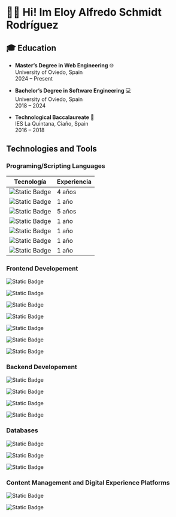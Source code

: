 # 👋🏻 Hi! Im Eloy Alfredo Schmidt Rodríguez

## 🎓 Education

- **Master’s Degree in Web Engineering** 🌐  
  University of Oviedo, Spain  
  2024 – Present

- **Bachelor’s Degree in Software Engineering** 💻   
  University of Oviedo, Spain  
  2018 – 2024

- **Technological Baccalaureate** 📖   
  IES La Quintana, Ciaño, Spain  
  2016 – 2018

## Technologies and Tools

### Programing/Scripting Languages

| Tecnología | Experiencia |
| ------------- | ------------- |
| ![Static Badge](https://img.shields.io/badge/JavaScript-yellow?style=for-the-badge&logo=javascript&logoColor=white&label=%20) | 4 años |
| ![Static Badge](https://img.shields.io/badge/TypeScript-blue?style=for-the-badge&logo=typescript&logoColor=white) | 1 año |
| ![Static Badge](https://img.shields.io/badge/Java-orange?style=for-the-badge&logo=openjdk&logoColor=white) | 5 años |
| ![Static Badge](https://img.shields.io/badge/Python-3670A0?style=for-the-badge&logo=python&logoColor=white) | 1 año |
| ![Static Badge](https://img.shields.io/badge/C%23-purple?style=for-the-badge&logo=data%3Aimage%2Fpng%3Bbase64%2CiVBORw0KGgoAAAANSUhEUgAAADIAAAAyCAYAAAAeP4ixAAAABmJLR0QA%2FwD%2FAP%2BgvaeTAAAC%2BklEQVRoge2au2sUQRyAf5MLvpKLRTQoioU22mgnabQSCYr4wBQiCGISK%2FFPMGqVWEgMWFpYiJ2JBzaKlZ2o%2BABtFInxAYqRS0SMJp%2FF3IVzMnvM%2FnYvm9V8cHC77Pxmvp3Z2XmsyBL%2FCUAnMAJMVH4jQGfW5QoG2AhcB2bxUwI2Z13OSIAWoB%2F4ESFQy09gCFiddbnnAJqAE8CnAAGXL8BZoDlriT3AU4WAy0ugOwuBrdi2njZ3ge0LIdCObdu%2FGiBRZQbbWaxrhMAybFv%2B1kABlyls57EyDQEDdANvFlDA5R3QBzRpJXYCDzIUcHkI7IpbC5eIfqFlySwwGCpyOmFmY8Aw0IXt3VqA5cAGYC8wALxNmEdPiMgLZfBxoAcoBORRAI4lEHoWIjKtCDwKFIOq%2FO%2B8isANRX7TIcHjcgVtjyJzz%2BTluJmmLTKaRMKRuZ%2BVyDgRzQnoAC4CT7AvtkngMXABWOtcuwm4ScxeMk2RUxHpjwLlOukmgMPAKuAc8D2OQNoiY3h6p4pEyJ39DXyIKlzUcT0RbfseNcbMOBIdInJNRExA%2BoKIrFfm7UU7obnjOXdGRGJ3wSIixhgTclyvSWlr5LXn3AFlrFSY1wyCHiSRojFmykk3KSKtiQrj3Pl6NeHWmrZGfM9ByA1oGFoR34Pqa25BmAqhxz60Ils850rKWKmgFdnvOTcsImVNsND3SL0YWpGDOGtRxpjPInJSRGYD0s%2BIyEdl3mEEvJWr9EakP0L9RYqvwCEWyRAF4D3Rg8Y1wHngEXbAWK787wfanWszHzQC3OYfGMZXGU4iU5EYiptpSGDNVLcEtCkk2rDNKi5BU93nisBgh%2BV9BKysA83Acex0QEPQ4kOvMniVceAqsA%2FYBrQCK7AbQF3YNTOtQBXvpM4nM8DiXaAbCJKokVmMS6a7Y0nUyOR%2FEdsRyve2gkco3xs9HqFGbb3dA3Y0XMAjlNZm6Cuy2Ax1ZPK%2FPV0Lef9gwIW8f8LhwvyPam6Rp49qlkjIH4851JnUzCGbAAAAAElFTkSuQmCC&logoColor=white)| 1 año |
| ![Static Badge](https://img.shields.io/badge/C%2B%2B-3670A0?style=for-the-badge&logo=cplusplus&logoColor=white) | 1 año |
| ![Static Badge](https://img.shields.io/badge/PHP-blue?style=for-the-badge&logo=php&logoColor=white) | 1 año |

### Frontend Developement

<!-- HTML -->
![Static Badge](https://img.shields.io/badge/HTML-orange?style=for-the-badge&logo=html5&logoColor=white&label=%20)

<!-- CSS -->
![Static Badge](https://img.shields.io/badge/CSS-blue?style=for-the-badge&logo=css3&logoColor=white)

<!-- React -->
![Static Badge](https://img.shields.io/badge/React-blue?style=for-the-badge&logo=react&logoColor=white)

<!-- React Native -->
![Static Badge](https://img.shields.io/badge/React_Native-blue?style=for-the-badge&logo=react&logoColor=white)

<!-- Angular -->
![Static Badge](https://img.shields.io/badge/Angular-e83d2a?style=for-the-badge&logo=angular&logoColor=white)

<!-- Angular JS -->
![Static Badge](https://img.shields.io/badge/Angular_JS-e83d2a?style=for-the-badge&logo=angular&logoColor=white)

<!-- Blazor -->
![Static Badge](https://img.shields.io/badge/Blazor-purple?style=for-the-badge&logo=blazor&logoColor=white)

### Backend Developement

<!-- Node.js -->
![Static Badge](https://img.shields.io/badge/Node.JS-darkgreen?style=for-the-badge&logo=nodedotjs&logoColor=white)

<!-- Spring Boot -->
![Static Badge](https://img.shields.io/badge/Spring_Boot-green?style=for-the-badge&logo=springboot&logoColor=white)

<!-- Express -->
![Static Badge](https://img.shields.io/badge/Express-yellow?style=for-the-badge&logo=express&logoColor=white)

<!-- .NET -->
![Static Badge](https://img.shields.io/badge/.NET-purple?style=for-the-badge&logo=dotnet&logoColor=white)

### Databases

<!-- SQL -->
![Static Badge](https://img.shields.io/badge/SQL-brown?style=for-the-badge&logo=themoviedatabase&logoColor=white)

<!-- MongoDB -->
![Static Badge](https://img.shields.io/badge/MongoDB-green?style=for-the-badge&logo=mongodb&logoColor=white)

<!-- Oracle -->
![Static Badge](https://img.shields.io/badge/Oracle-red?style=for-the-badge&logo=oracle&logoColor=white)

### Content Management and Digital Experience Platforms

<!-- LIFERAY -->
![Static Badge](https://img.shields.io/badge/Liferay-0077B5?style=for-the-badge&logo=data%3Aimage%2Fpng%3Bbase64%2CiVBORw0KGgoAAAANSUhEUgAAABgAAAAYCAYAAADgdz34AAAABmJLR0QA%2FwD%2FAP%2BgvaeTAAAB1klEQVRIibWWsU8VQRDGfyOngo2SmAAVMeQZoqV0EO1JtKMkgUL%2BDkOiCcYQ%2FwBbGlsbW32voHh00NkYCUEbMFHy4IDPgkH3xn0XQo5JLplvbna%2Bvfl2bxdJ9yV1JJVqzkpJbUktk9QBpoEtoEczNgg8BDo422ZDhf%2BapE1JZQEU%2BMwljQJPAQMOgTXgGXDXx7WBU%2BCJ430ze9%2BHowcUeM%2B6TvA89PKepN8Jfivpdci51ucLurmXdql%2B1FgkKAM%2B9qcOq46gCHgN%2BOT%2BiZl9kzQJDHnsuxd857hnZrUEUYO5pLeHkkYk7SSxF5nxo557bnMez2ownPg3gFvA7SR2JzPHIc%2FN1fhPg8YtatABVtw%2FBnaB5WRWHzM1doGXSa12HUFqBmBmK2lQ0mNg1uEvYJXq8q4u9SDyUtxokTWz0SYCXvK8rMiNWyTYS%2Fwj4CAzZj%2F4B56bq4FJErBhZlO5GUga499G%2B8HZRhtx3DOzHUnjwIDHts3syNv%2BqKJBH4KfSX%2FfSHqV4FLSeNBg0cd1JaluFZ1bEfzTgGON6ym4CpEr%2F6aLfME81QPnBPjieA%2F4CiwAN734hyrd1R2ZW%2FIjcx2YcZImD%2F0HQBtJLZ1dMZq%2BtnyW1PoD1BNDLCntTvsAAAAASUVORK5CYII%3D)

<!-- Wordpress -->
![Static Badge](https://img.shields.io/badge/Wordpress-blue?style=for-the-badge&logo=wordpress&logoColor=white)  



<!--
**51n0nGG0/51n0nGG0** is a ✨ _special_ ✨ repository because its `README.md` (this file) appears on your GitHub profile.

Here are some ideas to get you started:

- 🔭 I’m currently working on ...
- 🌱 I’m currently learning ...
- 👯 I’m looking to collaborate on ...
- 🤔 I’m looking for help with ...
- 💬 Ask me about ...
- 📫 How to reach me: ...
- 😄 Pronouns: ...
- ⚡ Fun fact: ...
-->
